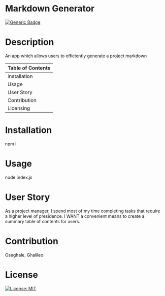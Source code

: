 
 
  # Markdown Generator
 
  [![Generic Badge](https://img.shields.io/badge/User-%20O%20s%20e%20-blueviolet.svg)](https://github.com/Ghalileo)
  
  # Description 

  An app which allows users to efficiently generate a project markdown

  Table of Contents |
  ----------------- |
  Installation |
  Usage |
  User Story |
  Contribution |
  Licensing |
  

  # Installation 
  npm i

  # Usage 
  node index.js

  # User Story
  As a project manager, I spend most of my time completing tasks that require a higher level of presidence.  I WANT a convenient means to create a summary table of contents for users.

  # Contribution 
  Oseghale, Ghalileo

  # License 
  [![License: MIT](https://img.shields.io/badge/License-MIT-green.svg)](https://opensource.org/licenses/MIT)
 
  
